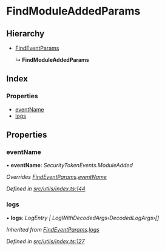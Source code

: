 # FindModuleAddedParams

## Hierarchy

* [FindEventParams](../interfaces/_utils_index_.findeventparams.md)

  ↳ **FindModuleAddedParams**

## Index

### Properties

* [eventName](../interfaces/_utils_index_.findmoduleaddedparams.md#eventname)
* [logs](../interfaces/_utils_index_.findmoduleaddedparams.md#logs)

## Properties

### eventName

• **eventName**: _SecurityTokenEvents.ModuleAdded_

_Overrides_ [_FindEventParams_](../interfaces/_utils_index_.findeventparams.md)_._[_eventName_](../interfaces/_utils_index_.findeventparams.md#eventname)

_Defined in_ [_src/utils/index.ts:144_](https://github.com/PolymathNetwork/polymath-sdk/blob/e8bbc1e/src/utils/index.ts#L144)

### logs

• **logs**: _LogEntry \| LogWithDecodedArgs‹DecodedLogArgs›\[\]_

_Inherited from_ [_FindEventParams_](../interfaces/_utils_index_.findeventparams.md)_._[_logs_](../interfaces/_utils_index_.findeventparams.md#logs)

_Defined in_ [_src/utils/index.ts:127_](https://github.com/PolymathNetwork/polymath-sdk/blob/e8bbc1e/src/utils/index.ts#L127)

